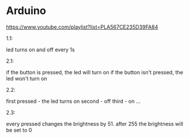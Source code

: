 # Arduino

https://www.youtube.com/playlist?list=PLA567CE235D39FA84

1.1:

led turns on and off every 1s


2.1:

if the button is pressed, the led will turn on
if the button isn't pressed, the led won't turn on

2.2:

first pressed - the led turns on
second - off
third - on
...

2.3:

every pressed changes the brightness by 51. after 255 the brightness will be set to 0